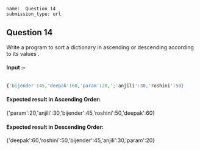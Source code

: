```ngMeta
name:  Question 14
submission_type: url
```

## Question 14
Write a program to sort a dictionary in ascending or descending according to its values .


#### Input :-

```python

{'bijender':45,'deepak':60,'param':20,';'anjili':30,'roshini':50}
 ```


#### Expected result in Ascending Order:

{'param':20,'anjili':30,'bijender':45,'roshini':50,'deepak':60}
 
#### Expected result in Descending Order:

{'deepak':60,'roshini':50,'bijender':45,'anjili':30,'param':20}


